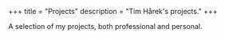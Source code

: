 +++
title = "Projects"
description = "Tim Hårek's projects."
+++

A selection of my projects, both professional and personal.

